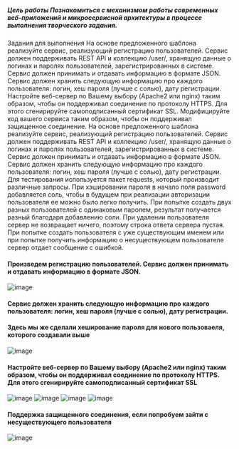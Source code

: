 ##### Цель работы Познакомиться с механизмом работы современных веб-приложений и микросервисной архитектуры в процессе выполнения творческого задания.
Задания для выполнения На основе предложенного шаблона реализуйте сервис, реализующий регистрацию пользователей. Сервис должен поддерживать REST API и коллекцию /user/, хранящую данные о логинах и паролях пользователей, зарегистрированных в системе. Сервис должен принимать и отдавать информацию в формате JSON. Сервис должен хранить следующую информацию про каждого пользователя: логин, хеш пароля (лучше с солью), дату регистрации.
Настройте веб-сервер по Вашему выбору (Apache2 или nginx) таким образом, чтобы он поддерживал соединение по протоколу HTTPS. Для этого сгенирируйте самоподписанный сертификат SSL.
Модифицируйте код вашего сервиса таким образом, чтобы он поддерживал защищенное соединение.
На основе предложенного шаблона реализуйте сервис, реализующий регистрацию пользователей. Сервис должен поддерживать REST API и коллекцию /user/, хранящую данные о логинах и паролях пользователей, зарегистрированных в системе. Сервис должен принимать и отдавать информацию в формате JSON. Сервис должен хранить следующую информацию про каждого пользователя: логин, хеш пароля (лучше с солью), дату регистрации.
Для тестирования используется пакет requests, который производит различные запросы. При хэшировании пароля в начало поля password добавляется соль, чтобы в будущем при реализации авторизации пользователя ее можно было легко получить. При попытке создать двух разных пользователей с одинаковым паролем, результат получается разный благодаря добавлению соли. При удалении пользователя сервер не возвращает ничего, поэтому строка ответа сервера пустая. При попытке создать пользователя с уже существующим именем или при попытке получить информацию о несуществующем пользователе сервер отдает сообщение с ошибкой.

#### Произведем регистрацию пользователей. Сервис должен принимать и отдавать информацию в формате JSON.
![image](https://user-images.githubusercontent.com/76069143/146652461-fc3d6b19-ab24-4e8a-b2d6-932f0f66afb5.png)
#### Сервис должен хранить следующую информацию про каждого пользователя: логин, хеш пароля (лучше с солью), дату регистрации.
#### Здесь мы же сделали хеширование пароля для нового пользоваеля, которого создавали выше
![image](https://user-images.githubusercontent.com/76069143/146652666-ba21d251-afbf-4107-bdb7-5d7003337b4d.png)
#### Настройте веб-сервер по Вашему выбору (Apache2 или nginx) таким образом, чтобы он поддерживал соединение по протоколу HTTPS. Для этого сгенирируйте самоподписанный сертификат SSL
![image](https://user-images.githubusercontent.com/76069143/146652759-c8f4c47e-65cc-4f13-bc12-0df1db70d9c8.png)
![image](https://user-images.githubusercontent.com/76069143/146652849-0636b8e3-cd4a-41a2-9072-15ebd799a46b.png)
![image](https://user-images.githubusercontent.com/76069143/146652952-041e3de9-7585-41fd-ac86-e0b3c8ebc169.png)
![image](https://user-images.githubusercontent.com/76069143/146652961-2d42f259-895a-449f-8f5a-feca73ac2de7.png)
#### Поддержка защищенного соединения, если попробуем зайти с несуществующего пользователя
![image](https://user-images.githubusercontent.com/76069143/146653088-706d16b5-cda5-4ee1-98aa-9359a11119cd.png)



